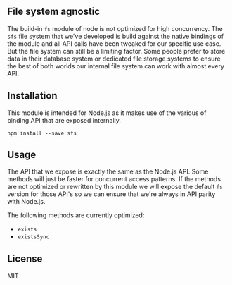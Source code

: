 ## File system agnostic

The build-in `fs` module of node is not optimized for high concurrency. The `sfs`
file system that we've developed is build against the native bindings of the
module and all API calls have been tweaked for our specific use case. But the
file system can still be a limiting factor. Some people prefer to store data in
their database system or dedicated file storage systems to ensure the best of
both worlds our internal file system can work with almost every API.

## Installation

This module is intended for Node.js as it makes use of the various of binding
API that are exposed internally.

```
npm install --save sfs
```

## Usage

The API that we expose is exactly the same as the Node.js API. Some methods will
just be faster for concurrent access patterns. If the methods are not optimized
or rewritten by this module we will expose the default `fs` version for those
API's so we can ensure that we're always in API parity with Node.js.

The following methods are currently optimized:

- `exists`
- `existsSync`

## License

MIT
